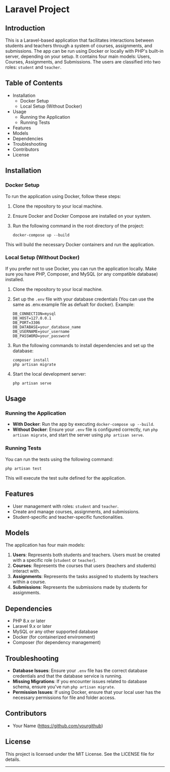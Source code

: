 # Laravel Project

## Introduction
This is a Laravel-based application that facilitates interactions between students and teachers through a system of courses, assignments, and submissions. The app can be run using Docker or locally with PHP's built-in server, depending on your setup. It contains four main models: Users, Courses, Assignments, and Submissions. The users are classified into two roles: `student` and `teacher`.

## Table of Contents
- Installation
  - Docker Setup
  - Local Setup (Without Docker)
- Usage
  - Running the Application
  - Running Tests
- Features
- Models
- Dependencies
- Troubleshooting
- Contributors
- License

## Installation

### Docker Setup
To run the application using Docker, follow these steps:

1. Clone the repository to your local machine.
2. Ensure Docker and Docker Compose are installed on your system.
3. Run the following command in the root directory of the project:

   ```
   docker-compose up --build
   ```

This will build the necessary Docker containers and run the application.

### Local Setup (Without Docker)
If you prefer not to use Docker, you can run the application locally. Make sure you have PHP, Composer, and MySQL (or any compatible database) installed.

1. Clone the repository to your local machine.
2. Set up the `.env` file with your database credentials (You can use the same as .env.example file as defualt for docker). Example:

   ```
   DB_CONNECTION=mysql
   DB_HOST=127.0.0.1
   DB_PORT=3306
   DB_DATABASE=your_database_name
   DB_USERNAME=your_username
   DB_PASSWORD=your_password
   ```

3. Run the following commands to install dependencies and set up the database:

   ```
   composer install
   php artisan migrate
   ```

4. Start the local development server:

   ```
   php artisan serve
   ```

## Usage

### Running the Application
- **With Docker**: Run the app by executing `docker-compose up --build`.
- **Without Docker**: Ensure your `.env` file is configured correctly, run `php artisan migrate`, and start the server using `php artisan serve`.

### Running Tests
You can run the tests using the following command:

```
php artisan test
```

This will execute the test suite defined for the application.

## Features
- User management with roles: `student` and `teacher`.
- Create and manage courses, assignments, and submissions.
- Student-specific and teacher-specific functionalities.

## Models
The application has four main models:
1. **Users**: Represents both students and teachers. Users must be created with a specific role (`student` or `teacher`).
2. **Courses**: Represents the courses that users (teachers and students) interact with.
3. **Assignments**: Represents the tasks assigned to students by teachers within a course.
4. **Submissions**: Represents the submissions made by students for assignments.

## Dependencies
- PHP 8.x or later
- Laravel 9.x or later
- MySQL or any other supported database
- Docker (for containerized environment)
- Composer (for dependency management)

## Troubleshooting
- **Database Issues**: Ensure your `.env` file has the correct database credentials and that the database service is running.
- **Missing Migrations**: If you encounter issues related to database schema, ensure you've run `php artisan migrate`.
- **Permission Issues**: If using Docker, ensure that your local user has the necessary permissions for file and folder access.

## Contributors
- Your Name (https://github.com/yourgithub)

## License
This project is licensed under the MIT License. See the LICENSE file for details.

--- 
